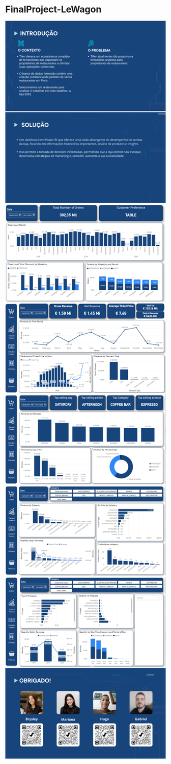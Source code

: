 # FinalProject-LeWagon

<img src="/Project images/Intro.png">

<img src="/Project images/Solution.png">

<img src="/Project images/Orders.png">

<img src="/Project images/Gen finance.png">

<img src="/Project images/Detail finance.png">

<img src="/Project images/Category.png">

<img src="/Project images/Products.png">

<img src="/Project images/Thanks.png">






